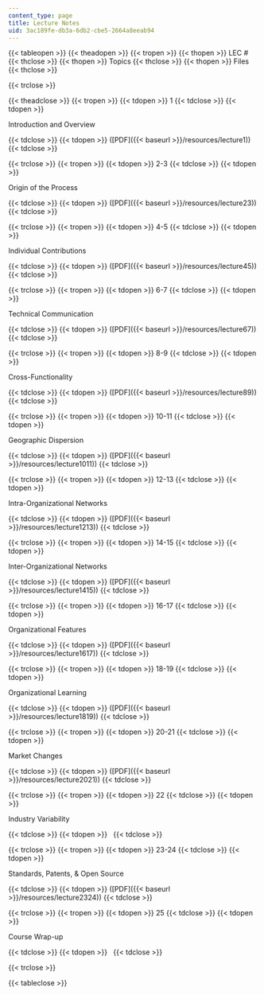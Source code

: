 ```yaml
---
content_type: page
title: Lecture Notes
uid: 3ac189fe-db3a-6db2-cbe5-2664a8eeab94
---
```


{{< tableopen >}}
{{< theadopen >}}
{{< tropen >}}
{{< thopen >}}
LEC #
{{< thclose >}}
{{< thopen >}}
Topics
{{< thclose >}}
{{< thopen >}}
Files
{{< thclose >}}

{{< trclose >}}

{{< theadclose >}}
{{< tropen >}}
{{< tdopen >}}
1
{{< tdclose >}}
{{< tdopen >}}


Introduction and Overview


{{< tdclose >}}
{{< tdopen >}}
([PDF]({{< baseurl >}}/resources/lecture1))
{{< tdclose >}}

{{< trclose >}}
{{< tropen >}}
{{< tdopen >}}
2-3
{{< tdclose >}}
{{< tdopen >}}


Origin of the Process


{{< tdclose >}}
{{< tdopen >}}
([PDF]({{< baseurl >}}/resources/lecture23))
{{< tdclose >}}

{{< trclose >}}
{{< tropen >}}
{{< tdopen >}}
4-5
{{< tdclose >}}
{{< tdopen >}}


Individual Contributions


{{< tdclose >}}
{{< tdopen >}}
([PDF]({{< baseurl >}}/resources/lecture45))
{{< tdclose >}}

{{< trclose >}}
{{< tropen >}}
{{< tdopen >}}
6-7
{{< tdclose >}}
{{< tdopen >}}


Technical Communication


{{< tdclose >}}
{{< tdopen >}}
([PDF]({{< baseurl >}}/resources/lecture67))
{{< tdclose >}}

{{< trclose >}}
{{< tropen >}}
{{< tdopen >}}
8-9
{{< tdclose >}}
{{< tdopen >}}


Cross-Functionality


{{< tdclose >}}
{{< tdopen >}}
([PDF]({{< baseurl >}}/resources/lecture89))
{{< tdclose >}}

{{< trclose >}}
{{< tropen >}}
{{< tdopen >}}
10-11
{{< tdclose >}}
{{< tdopen >}}


Geographic Dispersion


{{< tdclose >}}
{{< tdopen >}}
([PDF]({{< baseurl >}}/resources/lecture1011))
{{< tdclose >}}

{{< trclose >}}
{{< tropen >}}
{{< tdopen >}}
12-13
{{< tdclose >}}
{{< tdopen >}}


Intra-Organizational Networks


{{< tdclose >}}
{{< tdopen >}}
([PDF]({{< baseurl >}}/resources/lecture1213))
{{< tdclose >}}

{{< trclose >}}
{{< tropen >}}
{{< tdopen >}}
14-15
{{< tdclose >}}
{{< tdopen >}}


Inter-Organizational Networks


{{< tdclose >}}
{{< tdopen >}}
([PDF]({{< baseurl >}}/resources/lecture1415))
{{< tdclose >}}

{{< trclose >}}
{{< tropen >}}
{{< tdopen >}}
16-17
{{< tdclose >}}
{{< tdopen >}}


Organizational Features


{{< tdclose >}}
{{< tdopen >}}
([PDF]({{< baseurl >}}/resources/lecture1617))
{{< tdclose >}}

{{< trclose >}}
{{< tropen >}}
{{< tdopen >}}
18-19
{{< tdclose >}}
{{< tdopen >}}


Organizational Learning


{{< tdclose >}}
{{< tdopen >}}
([PDF]({{< baseurl >}}/resources/lecture1819))
{{< tdclose >}}

{{< trclose >}}
{{< tropen >}}
{{< tdopen >}}
20-21
{{< tdclose >}}
{{< tdopen >}}


Market Changes


{{< tdclose >}}
{{< tdopen >}}
([PDF]({{< baseurl >}}/resources/lecture2021))
{{< tdclose >}}

{{< trclose >}}
{{< tropen >}}
{{< tdopen >}}
22
{{< tdclose >}}
{{< tdopen >}}


Industry Variability


{{< tdclose >}}
{{< tdopen >}}
 
{{< tdclose >}}

{{< trclose >}}
{{< tropen >}}
{{< tdopen >}}
23-24
{{< tdclose >}}
{{< tdopen >}}


Standards, Patents, & Open Source


{{< tdclose >}}
{{< tdopen >}}
([PDF]({{< baseurl >}}/resources/lecture2324))
{{< tdclose >}}

{{< trclose >}}
{{< tropen >}}
{{< tdopen >}}
25
{{< tdclose >}}
{{< tdopen >}}


Course Wrap-up


{{< tdclose >}}
{{< tdopen >}}
 
{{< tdclose >}}

{{< trclose >}}

{{< tableclose >}}
